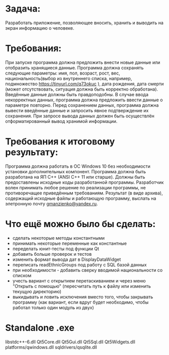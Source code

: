 # Задача:
Разработать приложение, позволяющее вносить, хранить и выводить на экран
информацию о человеке.

# Требования:
При запуске программа должна предложить внести новые данные или отобразить
хранящиеся данные.
Программа должна сохранять следующие параметры: имя, пол, возраст, рост, вес,
национальность(выбор из внутреннего списка, например, подмножество
https://tinyurl.com/q73okuc ), дата рождения,  дата смерти (может отсутствовать,
ситуация должна быть корректно обработана). Введённые данные должны быть правдоподобны.
В случае ввода некорректных данных, программа  должна предложить ввести данные о
параметре повторно. Перед сохранением данных, программа должна вывести введённые
данные и запросить явное подтверждение их сохранения. При запросе вывода данных должен
быть осуществлён отформатированный вывод хранимой информации.

# Требования к итоговому результату:
Программа должна работать в ОС Windows 10 без необходимости установки дополнительных
компонент.
Программа должна быть разработана на ЯП C++ (ANSI C++ 11 или старше).
Должны быть предоставлены исходные коды разработанной программы.
Разработчик волен принимать любое решение по реализации программы, не противоречащее
приведённым требованиям.
Результат (в виде архива), содержащий исходные файлы и работающую программу, выслать
на элетронную почту gmanzienko@yandex.ru.

# Что ещё можно было бы сделать:
- сделать некоторые методы константными
- принимать некоторые переменные как константные
- переделать юнит-тесты под функции Qt
- добавить больше проверок и тестов
- изменить формат вывода дат в DisplayDataWidget
- переписать readEthnicGroups под работу с SQL базой данных
- при необходимости - добавить сверку вводимой национальности со списком
- учесть вариант с открытием перетаскиванием и через меню "Открыть с помощью"
	(пересчитать путь к файлу или изменить текущую директорию)
- выкидывать и ловить исключения вместо того, чтобы закрывать программу (как вариант,
	если вдруг будет необходимо, чтобы работал только один модуль из двух)

# Standalone .exe
libstdc++-6.dll
Qt5Core.dll
Qt5Gui.dll
Qt5Sql.dll
Qt5Widgets.dll
platforms/qwindows.dll
sqldrivers/qsqlite.dll